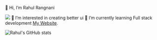 👋 Hi, I’m Rahul Rangnani


![](https://komarev.com/ghpvc/?username=rahulrangnani&color=green)
👀 I’m interested in creating better ui 
🌱 I’m currently learning Full stack development 
  [My Website](https://rahulrangnani.me/).



 ![Rahul's GitHub stats](https://github-readme-stats.vercel.app/api?username=rahulrangnani&show_icons=true&theme=radical)


<!---
rahulrangnani/rahulrangnani is a ✨ special ✨ repository because its `README.md` (this file) appears on your GitHub profile.
You can click the Preview link to take a look at your changes.
--->
